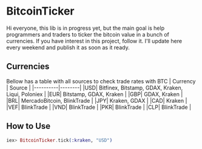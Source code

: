 # BitcoinTicker

Hi everyone, this lib is in progress yet, but the main goal is help programmers and traders to ticker the bitcoin value in a bunch of currencies. If you have interest in this project, follow it. I'll update here every weekend and publish it as soon as it ready.

## Currencies
Bellow has a table with all sources to check trade rates with BTC
| Currency | Source |
|----------|--------|
|USD| Bitfinex, Bitstamp, GDAX, Kraken, Liqui, Poloniex |
|EUR| Bitstamp, GDAX, Kraken |
|GBP| GDAX, Kraken |
|BRL| MercadoBitcoin, BlinkTrade |
|JPY| Kraken, GDAX |
|CAD| Kraken |
|VEF| BlinkTrade |
|VND| BlinkTrade |
|PKR| BlinkTrade |
|CLP| BlinkTrade |

## How to Use

```elixir
iex> BitcoinTicker.tick(:kraken, "USD")
```

